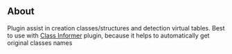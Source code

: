 ## About

Plugin assist in creation classes/structures and detection virtual tables. Best to use with [Class Informer](0) plugin, because it helps to automatically get original classes names

[0]: https://sourceforge.net/projects/classinformer/